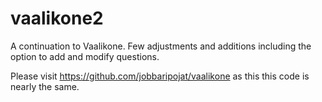 # vaalikone2

A continuation to Vaalikone. Few adjustments and additions including the option to add and modify questions. 

Please visit https://github.com/jobbaripojat/vaalikone as this this code is nearly the same.
